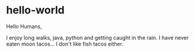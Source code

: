 # hello-world

Hello Humans,

I enjoy long walks, java, python and getting caught in the rain.
I have never eaten moon tacos... I don't like fish tacos either.
